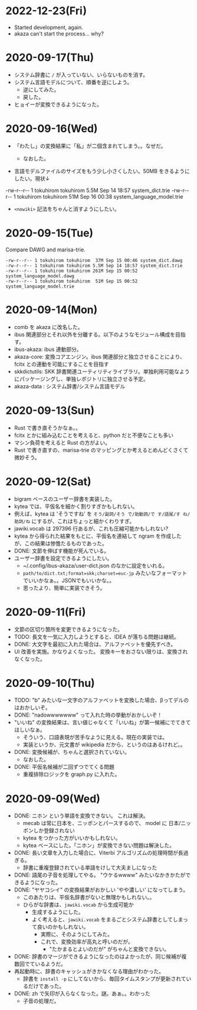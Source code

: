 # 2022-12-23(Fri)

 * Started development, again.
 * akaza can't start the process... why?

# 2020-09-17(Thu)

 * システム辞書に `/` が入っていない、いらないものを消す。
 * システム言語モデルについて、順番を逆にしよう。
   * 逆にしてみた。
   * 戻した。
 * ヒョイーが変換できるようになった。

# 2020-09-16(Wed)

 * 「わたし」の変換結果に「私」が二個含まれてしまう。。なぜだ。
   * なおした。

* 言語モデルファイルのサイズをもう少し小さくしたい。50MB をきるようにしたい。現状↓

-rw-r--r-- 1 tokuhirom tokuhirom 5.5M Sep 14 18:57 system_dict.trie
-rw-r--r-- 1 tokuhirom tokuhirom  51M Sep 16 00:38 system_language_model.trie

 * `<nowiki>` 記法をちゃんと消すようにしたい。

# 2020-09-15(Tue)

Compare DAWG and marisa-trie.

    -rw-r--r-- 1 tokuhirom tokuhirom  37M Sep 15 00:46 system_dict.dawg
    -rw-r--r-- 1 tokuhirom tokuhirom 5.5M Sep 14 18:57 system_dict.trie
    -rw-r--r-- 1 tokuhirom tokuhirom 261M Sep 15 00:52 system_language_model.dawg
    -rw-r--r-- 1 tokuhirom tokuhirom  51M Sep 15 00:52 system_language_model.trie

# 2020-09-14(Mon)

* comb を akaza に改名した。
* ibus 関連部分とそれ以外を分離する。以下のようなモジュール構成を目指す。
 * ibus-akaza: ibus 連動部分。
 * akaza-core: 変換コアエンジン。ibus 関連部分と独立させることにより、fcitx との連動を可能にすることを目指す
 * skkdictutils: SKK 辞書関連ユーティリティライブラリ。単独利用可能なようにパッケージングし、単独レポジトリに独立させる予定。
 * akaza-data : システム辞書/システム言語モデル

# 2020-09-13(Sun)

* Rust で書き直そうかなぁ。。
 * fcitx とかに組み込むことを考えると、python だと不便なことも多い
 * マシン負荷を考えると Rust の方がよい。
* Rust で書き直すの、marisa-trie のマッピングとか考えるとめんどくさくて微妙そう。

# 2020-09-12(Sat)

* bigram ベースのユーザー辞書を実装した。
* kytea では、平仮名を細かく割りすぎかもしれない。
 * 例えば、kytea は 'そうですね' を `そう/副詞/そう で/助動詞/で す/語尾/す ね/助詞/ね` にするが、これはちょっと細かくわりすぎ。
 * jawiki.vocab は 297396 行あるが、これも圧縮可能かもしれない?
 * kytea から得られた結果をもとに、平仮名を連結して ngram を作成したが、この結果は惨憺たるものであった。
* DONE: 文節を伸ばす機能が死んでいる。
* ユーザー辞書を設定できるようにしたい。
  * ~/.config/ibus-akaza/user-dict.json のなかに設定をいれる。
  * `path/to/dict.txt;format=skk;charset=euc-jp` みたいなフォーマットでいいかなぁ。。JSONでもいいかな。。
  * 思ったより、簡単に実装できそう。

# 2020-09-11(Fri)

* 文節の区切り箇所を変更できるようになった。
* TODO: 長文を一気に入力しようとすると、IDEA が落ちる問題は継続。
* DONE: 大文字を最初に入れた場合は、アルファベットを優先すべき。
* UI 改善を実施。かなりよくなった。 変換キーをおさない限りは、変換されなくなった。

# 2020-09-10(Thu)

* TODO: "b" みたいな一文字のアルファベットを変換した場合、βってデルのはおかしいぞ。
* DONE: "nadowwwwwww" って入れた時の挙動がおかしいぞ！
* "いいね" の変換結果は、言い値じゃなくて「いいね」が第一候補にでてきてほしいなぁ。
  * そういう、口語表現が苦手なように見える。現在の実装では。
  * 実装というか、元文書が wikipedia だから、というのはあるけれど。。
* DONE: 変換候補が、ちゃんと選択されていない。
  * なおした。
* DONE: 平仮名候補が二回ずつでてくる問題
  * 重複排除ロジックを graph.py に入れた。

# 2020-09-09(Wed)

 * DONE: ニホン という単語を変換できない。 これは解決。
   * mecab は常に日本を、ニッポンとパースするので、 model に 日本/ニッポンしか登録されない
   * kytea をつかった方がいいかもしれない。
    * kytea ベースにした。「ニホン」が変換できない問題は解決した。
* DONE: 長い文章を入力した場合に、Viterbi アルゴリズムの処理時間が長過ぎる。
  * 辞書に重複登録されている単語をけして大夫ましになった
* DONE: 語尾の子音を処理してやる。 "ウケるwwww" みたいなかきかたができるようになった。
* DONE: "ヤヤコシイ" の変換結果がおかしい 'やや濃しい' になってしまう。
  * このあたりは、平仮名辞書がないと無理かもしれない。。
  * ひらがな辞書は、`jawiki.vocab` から生成可能か
    * 生成するようにした。
    * よく考えると、`jawiki.vocab` をまるごとシステム辞書としてしまって良いのかもしれない。
      * 実際に、そのようにしてみた。
      * これで、変換効率が高丸と呼いのだが。
        * "たかまるとよいのだが" がちゃんと変換できない。
* DONE: 辞書のマージができるようになったのはよかったが、同じ候補が複数回でているようだ。
* 再起動時に、辞書のキャッシュがきかなくなる理由がわかった。
  * 辞書を `install -p` にしてないから、毎回タイムスタンプが更新されているだけであった。
* DONE: zh で矢印が入らなくなった。謎。あぁ。。わかった
  * 子音の処理だ。

